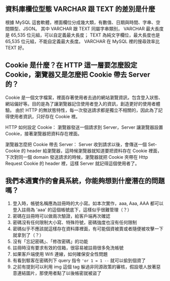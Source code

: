 ## 資料庫欄位型態 VARCHAR 跟 TEXT 的差別是什麼
根據 MySQL 這套軟體，裡面欄位分成幾大類，有數值、日期與時間、字串、空間類型、JSON。
其中 VARCHAR 跟 TEXT 同屬字串類別，
VARCHAR 最大長度是 65,535 位元組，可以自定義最大長度；
TEXT 為純文字欄位，最大長度也是 65,535 位元組，不能自定義最大長度。
VARCHAR 在 MySQL 裡的搜尋效率比 TEXT 好。

## Cookie 是什麼？在 HTTP 這一層要怎麼設定 Cookie，瀏覽器又是怎麼把 Cookie 帶去 Server 的？
Cookie 是一個文字檔案，裡面存著使用者去過的網站瀏覽資訊，包含登入狀態、網站偏好等。目的是為了讓瀏覽器記住使用者登入的資訊，創造更好的使用者體驗。
由於 HTTP 的無狀態特性，每一次發送請求都是獨立不相關的，因此為了記得使用者資訊，只好存在 Cookie 裡。

HTTP 如何設定 Cookie：
瀏覽器發送一個請求到 Server，Server 讓瀏覽器設置 Cookie，接著瀏覽器把資料存在裡面。

瀏覽器怎麼把 Cookie 帶去 Server：
Server 收到請求以後，會傳送一個 Set-Cookie 的 header 給瀏覽器，這時候瀏覽器就知道要把資料存在 Cookie 裡面，下次對同一個 domain 發送請求的時候，瀏覽器就把 Cookie 夾帶在 Http Request Cookie 的 header 裡，這樣 Server 就記得這個使用者了。

## 我們本週實作的會員系統，你能夠想到什麼潛在的問題嗎？
1. 登入時，帳號名稱應為註冊時的大小寫。如本次實作，aaa, Aaa, AAA 都可以登入註冊為 'aaa' 的這個帳號底下，這樣似乎很難管理（？）
2. 密碼在註冊時可以做兩次驗證，給客戶端再次確認
3. 密碼沒有任何限制大小寫、特殊符號，密碼強度也沒有任何限制
4. 密碼似乎不應該就這樣存在資料庫裡面，有可能個資被賣或者隨便被攻擊一下就拿到了（？）
5. 沒有「忘記密碼」、「修改密碼」的功能
6. 註冊時沒有要求有效的信箱，很容易被註冊很多免洗帳號
7. 如果客戶端使用 Wifi 連線，如何確保安全性問題
8. 有看到駭客在密碼列下 query 指令 ` 'or 1 = 1 -- ` 就可以偷到個資了
9. 之前有提到可以利用 img 這個 tag 躲過非同源政策的審核，假設壞人放著惡意連結圖片，那使用者點了以後帳密就被盜了
